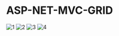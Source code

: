 # ASP-NET-MVC-GRID
![1](https://user-images.githubusercontent.com/77343458/138597708-99293ace-a684-4bae-8448-0c9691d5195a.png)
![2](https://user-images.githubusercontent.com/77343458/138597703-c8f668d5-25c3-42d7-9688-f32965a3b84e.png)
![3](https://user-images.githubusercontent.com/77343458/138597706-18ab5fbe-35a0-47e7-9e35-f8eddfa93a33.png)
![4](https://user-images.githubusercontent.com/77343458/138597707-d7c84aaf-7500-4039-8993-4fa6311abc51.png)
